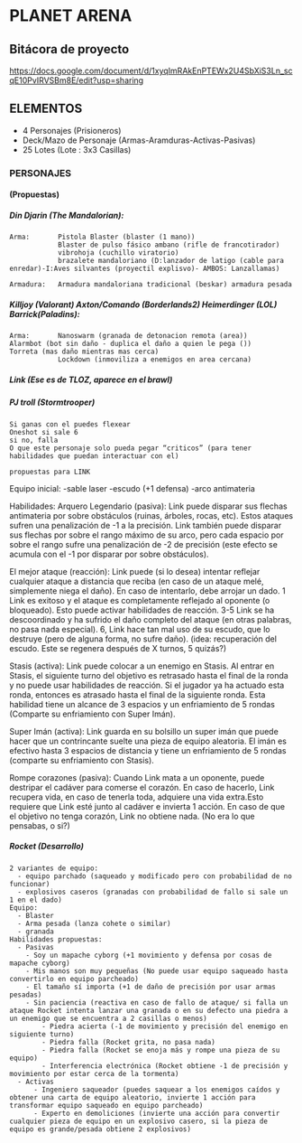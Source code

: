 # PLANET ARENA
## Bitácora de proyecto
https://docs.google.com/document/d/1xyqImRAkEnPTEWx2U4SbXiS3Ln_scqE10PvIRVSBm8E/edit?usp=sharing

## ELEMENTOS
- 4 Personajes (Prisioneros)
- Deck/Mazo de Personaje (Armas-Aramduras-Activas-Pasivas)
- 25 Lotes (Lote : 3x3 Casillas)

### PERSONAJES
#### (Propuestas)
##### Din Djarin (The Mandalorian):
    Arma: 		Pistola Blaster (blaster (1 mano))
  				Blaster de pulso fásico ambano (rifle de francotirador)
	  			vibrohoja (cuchillo viratorio)
		  		brazalete mandaloriano (D:lanzador de latigo (cable para enredar)-I:Aves silvantes (proyectil explisvo)- AMBOS: Lanzallamas)

	Armadura: 	Armadura mandaloriana tradicional (beskar) armadura pesada  
##### Killjoy (Valorant) Axton/Comando (Borderlands2) Heimerdinger (LOL) Barrick(Paladins):
    Arma:		Nanoswarm (granada de detonacion remota (area))
	Alarmbot (bot sin daño - duplica el daño a quien le pega ())
	Torreta (mas daño mientras mas cerca)
				Lockdown (inmoviliza a enemigos en area cercana)
##### Link (Ese es de TLOZ, aparece en el brawl)
##### PJ troll (Stormtrooper)
    Si ganas con el puedes flexear
    Oneshot si sale 6
    si no, falla
    O que este personaje solo pueda pegar “criticos” (para tener habilidades que puedan interactuar con el)
    
    propuestas para LINK

Equipo inicial:
-sable laser
-escudo (+1 defensa) 
-arco antimateria


Habilidades:
Arquero Legendario (pasiva): Link puede disparar sus flechas antimateria por sobre obstáculos (ruinas, árboles, rocas, etc). Estos ataques sufren una penalización de -1 a la precisión. Link también puede disparar sus flechas por sobre el rango máximo de su arco, pero cada espacio por sobre el rango sufre una penalización de -2 de precisión (este efecto se acumula con el -1 por disparar por sobre obstáculos).

El mejor ataque (reacción): Link puede (si lo desea) intentar reflejar cualquier ataque a distancia que reciba (en caso de un ataque melé, simplemente niega el daño). En caso de intentarlo, debe arrojar un dado. 1 Link es exitoso y el ataque es completamente reflejado al oponente (o bloqueado). Esto puede activar habilidades de reacción. 3-5 Link se ha descoordinado y ha sufrido el daño completo del ataque (en otras palabras, no pasa nada especial). 6, Link hace tan mal uso de su escudo, que lo destruye (pero de alguna forma, no sufre daño). (idea: recuperación del escudo. Este se regenera después de X turnos, 5 quizás?)

Stasis (activa): Link puede colocar a un enemigo en Stasis. Al entrar en Stasis, el siguiente turno del objetivo es retrasado hasta el final de la ronda y no puede usar habilidades de reacción. Si el jugador ya ha actuado esta ronda, entonces es atrasado hasta el final de la siguiente ronda. Esta habilidad tiene un alcance de 3 espacios y un enfriamiento de 5 rondas (Comparte su enfriamiento con Super Imán).

Super Imán (activa): Link guarda en su bolsillo un super imán que puede hacer que un contrincante suelte una pieza de equipo aleatoria. El imán es efectivo hasta 3 espacios de distancia y tiene un enfriamiento de 5 rondas (comparte su enfriamiento con Stasis).

Rompe corazones (pasiva): Cuando Link mata a un oponente, puede destripar el cadáver para comerse el corazón. En caso de hacerlo, Link recupera vida, en caso de tenerla toda, adquiere una vida extra.Esto requiere que Link esté junto al cadáver e invierta 1 acción. En caso de que el objetivo no tenga corazón, Link no obtiene nada. (No era lo que pensabas, o si?)

##### Rocket (Desarrollo)
    2 variantes de equipo:
      - equipo parchado (saqueado y modificado pero con probabilidad de no funcionar)
      - explosivos caseros (granadas con probabilidad de fallo si sale un 1 en el dado)
    Equipo:
      - Blaster
      - Arma pesada (lanza cohete o similar)
      - granada
    Habilidades propuestas:
      - Pasivas
        - Soy un mapache cyborg (+1 movimiento y defensa por cosas de mapache cyborg)
        - Mis manos son muy pequeñas (No puede usar equipo saqueado hasta convertirlo en equipo parcheado)
        - El tamaño sí importa (+1 de daño de precisión por usar armas pesadas)
        - Sin paciencia (reactiva en caso de fallo de ataque/ si falla un ataque Rocket intenta lanzar una granada o en su defecto una piedra a un enemigo que se encuentra a 2 casillas o menos)
            - Piedra acierta (-1 de movimiento y precisión del enemigo en siguiente turno)
            - Piedra falla (Rocket grita, no pasa nada)
            - Piedra falla (Rocket se enoja más y rompe una pieza de su equipo)
            - Interferencia electrónica (Rocket obtiene -1 de precisión y movimiento por estar cerca de la tormenta)
      - Activas
          - Ingeniero saqueador (puedes saquear a los enemigos caídos y obtener una carta de equipo aleatorio, invierte 1 acción para transformar equipo saqueado en equipo parcheado)
          - Experto en demoliciones (invierte una acción para convertir cualquier pieza de equipo en un explosivo casero, si la pieza de equipo es grande/pesada obtiene 2 explosivos)
